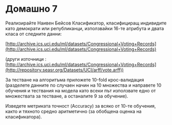 # Домашно 7
Реализирайте Наивен Бейсов Класификатор, класифициращ индивидите като демократи или републиканци, използвайки 16-те атрибута и двата класа от следните данни: 

[http://archive.ics.uci.edu/ml/datasets/Congressional+Voting+Records](http://archive.ics.uci.edu/ml/datasets/Congressional+Voting+Records)

(други източници : [http://archive.ics.uci.edu/ml/datasets/Congressional+Voting+Records](http://repository.seasr.org/Datasets/UCI/arff/vote.arff))

За тестване на алгоритъма приложете 10-fold крос-валидация (разделете данните по случаен начин на 10 множества и направете 10 обучения и тествания на модела като всеки път използвате едно от множествата за тестване, а останалите 9 за обучение).

Изведете метриката точност (Accuracy) за всяко от 10-те обучения, както и тяхното средно аритметично (за обобщена оценка на класификатора).
